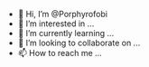 - 👋 Hi, I’m @Porphyrofobi
- 👀 I’m interested in ...
- 🌱 I’m currently learning ...
- 💞️ I’m looking to collaborate on ...
- 📫 How to reach me ...

<!---
Porphyrofobi/Porphyrofobi is a ✨ special ✨ repository because its `README.md` (this file) appears on your GitHub profile.
You can click the Preview link to take a look at your changes.
--->
